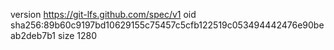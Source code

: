 version https://git-lfs.github.com/spec/v1
oid sha256:89b60c9197bd10629155c75457c5cfb122519c053494442476e90beab2deb7b1
size 1280
